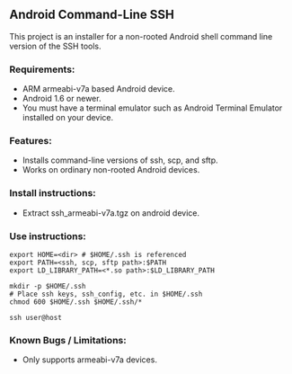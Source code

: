 ## Android Command-Line SSH

This project is an installer for a non-rooted Android shell command line version of the SSH tools.

### Requirements:

- ARM armeabi-v7a based Android device.
- Android 1.6 or newer.
- You must have a terminal emulator such as Android Terminal Emulator installed on your device.

### Features:

- Installs command-line versions of ssh, scp, and sftp.
- Works on ordinary non-rooted Android devices.

### Install instructions:

- Extract ssh_armeabi-v7a.tgz on android device.

### Use instructions:

```
export HOME=<dir> # $HOME/.ssh is referenced
export PATH=<ssh, scp, sftp path>:$PATH
export LD_LIBRARY_PATH=<*.so path>:$LD_LIBRARY_PATH

mkdir -p $HOME/.ssh
# Place ssh keys, ssh_config, etc. in $HOME/.ssh
chmod 600 $HOME/.ssh $HOME/.ssh/*

ssh user@host
```

### Known Bugs / Limitations:

- Only supports armeabi-v7a devices.
